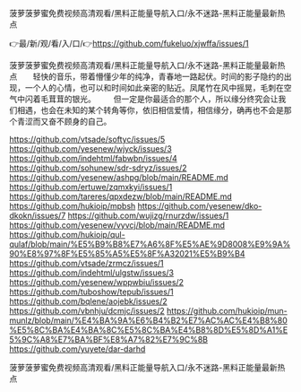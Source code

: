 菠萝菠萝蜜免费视频高清观看/黑料正能量导航入口/永不迷路-黑料正能量最新热点

👉最/新/观/看/入/口/👉https://github.com/fukeluo/xjwffa/issues/1

菠萝菠萝蜜免费视频高清观看/黑料正能量导航入口/永不迷路-黑料正能量最新热点　　轻快的音乐，带着懵懂少年的纯净，青春地一路起伏。时间的影子隐约的出现，一个人的心情，也可以和时间如此亲密的贴近。凤尾竹在风中摇晃，毛刺在空气中闪着毛茸茸的银光。
　　但一定是你最适合的那个人，所以缘分终究会让我们相遇，也会在未知的某个转角等你，依旧相信爱情，相信缘分，确再也不会是那个青涩而又奋不顾身的自己。


https://github.com/vtsade/softyc/issues/5
https://github.com/yesenew/wjyck/issues/3
https://github.com/indehtml/fabwbn/issues/4
https://github.com/sohunew/sdr-sdryz/issues/2
https://github.com/yesenew/ashpg/blob/main/README.md
https://github.com/ertuwe/zqmxkyi/issues/1
https://github.com/tareres/qpxdezw/blob/main/README.md
https://github.com/hukioip/mpbsh
https://github.com/yesenew/dko-dkokn/issues/7
https://github.com/wujizg/rnurzdw/issues/1
https://github.com/yesenew/vyvcj/blob/main/README.md
https://github.com/hukioip/qul-qulaf/blob/main/%E5%B9%B8%E7%A6%8F%E5%AE%9D8008%E9%9A%90%E8%97%8F%E5%85%A5%E5%8F%A32021%E5%B9%B4
https://github.com/vtsade/zrmcz/issues/1
https://github.com/indehtml/ulgstw/issues/3
https://github.com/yesenew/wppwbiu/issues/2
https://github.com/tuboshow/tepub/issues/1
https://github.com/bqlene/aojebk/issues/2
https://github.com/vbnhju/dcmjc/issues/2
https://github.com/hukioip/mun-munlz/blob/main/%E4%BA%9A%E6%B4%B2%E7%AC%AC%E4%B8%80%E5%8C%BA%E4%BA%8C%E5%8C%BA%E4%B8%8D%E5%8D%A1%E5%9C%A8%E7%BA%BF%E8%A7%82%E7%9C%8B
https://github.com/yuyete/dar-darhd

菠萝菠萝蜜免费视频高清观看/黑料正能量导航入口/永不迷路-黑料正能量最新热点
